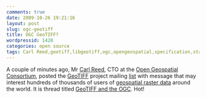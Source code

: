 ```yaml
---
comments: true
date: 2009-10-26 19:21:16
layout: post
slug: ogc-geotiff
title: OGC GeoTIFF?
wordpressid: 1428
categories: open source
tags: Carl Reed,geotiff,libgeotiff,ogc,opengeospatial,specification,standard
---
```


A couple of minutes ago, Mr [Carl Reed](http://www.opengeospatial.org/user/10), CTO at the [Open Geospatial Consortium](http://www.opengeospatial.org), posted the [GeoTIFF](http://trac.osgeo.org/geotiff/) project mailing [list](http://lists.maptools.org/mailman/listinfo/geotiff) with message that may interest hundreds of thousands of users of [geospatial raster data](http://www.gisdevelopment.net/technology/ip/mi03117pf.htm) around the world. It is thread titled [GeoTIFF and the OGC](http://lists.maptools.org/pipermail/geotiff/2009-October/000577.html). Hot!
